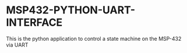 # MSP432-PYTHON-UART-INTERFACE
This is the python application to control a state machine on the MSP-432 via UART
